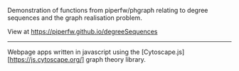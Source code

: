 Demonstration of functions from piperfw/phgraph relating to degree sequences and the graph realisation problem.

View at https://piperfw.github.io/degreeSequences

---
Webpage apps written in javascript using the [Cytoscape.js][https://js.cytoscape.org/] graph theory library.
